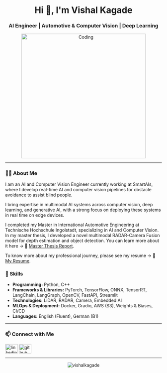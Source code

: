<h1 align="center">Hi 👋, I'm Vishal Kagade</h1>
<h3 align="center">AI Engineer | Automotive & Computer Vision | Deep Learning</h3>

<p align="center">
  <img align="center" alt="Coding" width="400" src="https://cdn.dribbble.com/users/1162077/screenshots/3848914/programmer.gif">
</p>

---

### 👨‍💻 About Me  
I am an AI and Computer Vision Engineer currently working at SmartAIs, where I develop real-time AI and computer vision pipelines for obstacle avoidance to assist blind people.  

I bring expertise in multimodal AI systems across computer vision, deep learning, and generative AI, with a strong focus on deploying these systems in real time on edge devices.  

I completed my Master in International Automotive Engineering at Technische Hochschule Ingolstadt, specializing in AI and Computer Vision.  
In my master thesis, I developed a novel multimodal RADAR-Camera Fusion model for depth estimation and object detection. You can learn more about it here → 📘 [Master Thesis Report](Master_thesis_report.pdf).  

To know more about my professional journey, please see my resume → 📑 [My Resume](Vishal_kagade_CV.pdf).  


### 🔧 Skills  
- **Programming:** Python, C++ 
- **Frameworks & Libraries:** PyTorch, TensorFlow, ONNX, TensorRT, LangChain, LangGraph, OpenCV, FastAPI, Streamlit
- **Technologies:** LiDAR, RADAR, Camera, Embedded AI  
- **MLOps & Deployment:** Docker, Gradio, AWS (S3), Weights & Biases, CI/CD  
- **Languages:** English (Fluent), German (B1)  

---

### 📫 Connect with Me  
<p align="left">
<a href="https://www.linkedin.com/in/vishal-kagade/" target="blank"><img align="center" src="https://raw.githubusercontent.com/rahuldkjain/github-profile-readme-generator/master/src/images/icons/Social/linked-in-alt.svg" alt="linkedin" height="30" width="40" /></a>
<a href="https://github.com/Vishalkagade" target="blank"><img align="center" src="https://raw.githubusercontent.com/rahuldkjain/github-profile-readme-generator/master/src/images/icons/Social/github.svg" alt="github" height="30" width="40" /></a>
</p>

---

<p align="center">
  <img src="https://github-readme-stats.vercel.app/api?username=vishalkagade&show_icons=true&locale=en" alt="vishalkagade" />
</p>

